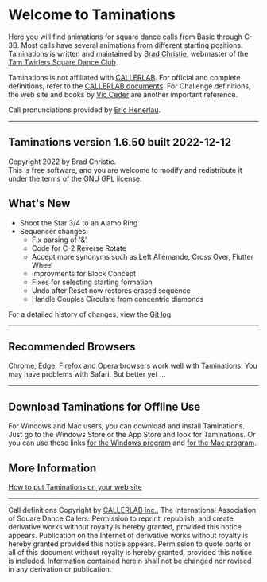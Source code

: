 
# Welcome to Taminations

Here you will find animations for square dance calls from Basic through C-3B.
Most calls have several animations from different starting positions.
Taminations is written and maintained by
[Brad Christie](mailto:brad@bradchristie.com),
webmaster of the [Tam Twirlers Square Dance Club](http://www.tamtwirlers.org/).

Taminations is not affiliated with
[CALLERLAB](http://www.callerlab.org/). For official and complete
definitions, refer to the
[CALLERLAB documents](https://www.callerlab.org/dance-programs/).
For Challenge definitions, the web site and books by
[Vic Ceder](https://www.ceder.net/def/)
are another important reference.

Call pronunciations provided by
[Eric Henerlau](http://www.erichenerlau.com/).

---

## Taminations version 1.6.50 built 2022-12-12
Copyright 2022 by Brad Christie.  
This is free software, and you are welcome to modify and redistribute it
under the terms of the [GNU GPL license](http://www.gnu.org/licenses/gpl.html).  

## What's New
* Shoot the Star 3/4 to an Alamo Ring
* Sequencer changes:
  * Fix parsing of '&'
  * Code for C-2 Reverse Rotate
  * Accept more synonyms such as Left Allemande, Cross Over, Flutter Wheel
  * Improvments for Block Concept
  * Fixes for selecting starting formation
  * Undo after Reset now restores erased sequence
  * Handle Couples Circulate from concentric diamonds

For a detailed history of changes, view the
[Git log](https://github.com/bradchristie/taminations-flutter/commits/main)


***
## Recommended Browsers

Chrome, Edge, Firefox and Opera browsers work well with Taminations.
You may have problems with Safari.  But better yet ...
***
## Download Taminations for Offline Use

For Windows and Mac users, you can download and install Taminations.
Just go to the Windows Store or the App Store and look for Taminations.
Or you can use these links
[for the Windows program](https://www.microsoft.com/en-us/p/taminations/9nblggh5gghh)
and [for the Mac program](https://apps.apple.com/us/app/taminations/id613793359).


## More Information

[How to put Taminations on your web site](embed.md)

***

Call definitions Copyright by
[CALLERLAB Inc.](http://www.callerlab.org/),
The International Association of Square Dance Callers.
Permission to reprint, republish, and create derivative works
without royalty is hereby granted, provided this notice appears.
Publication on the Internet of derivative works without royalty is
hereby granted provided this notice appears. Permission to quote
parts or all of this document without royalty is hereby granted,
provided this notice is included. Information contained herein shall
not be changed nor revised in any derivation or publication.

